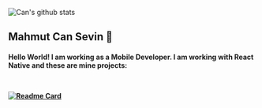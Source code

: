 ![Can's github stats](https://github-readme-stats.vercel.app/api?username=can-sevin&show_icons=true&theme=midnight-purple&count_private=true)
<h2>Mahmut Can Sevin 👋
<h4>Hello World! I am working as a Mobile Developer. I am working with React Native and these are mine projects:  

&nbsp;

[![Readme Card](https://github-readme-stats.vercel.app/api/pin/?username=can-sevin&repo=StopSmoking&theme=midnight-purple)]([https://github.com/can-sevin/StopSmoking](https://github.com/can-sevin/StopSmoking))
